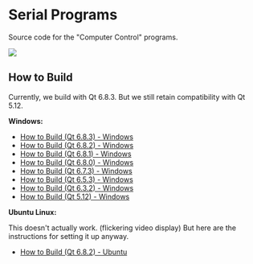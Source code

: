 # Serial Programs

Source code for the "Computer Control" programs.

[<img src="https://canary.discordapp.com/api/guilds/695809740428673034/widget.png?style=banner2">](https://discord.gg/cQ4gWxN)

## How to Build

Currently, we build with Qt 6.8.3. But we still retain compatibility with Qt 5.12.

**Windows:**

- [How to Build (Qt 6.8.3) - Windows](BuildInstructions/Build-Windows-Qt6.8.3.md)
- [How to Build (Qt 6.8.2) - Windows](BuildInstructions/Build-Windows-Qt6.8.2.md)
- [How to Build (Qt 6.8.1) - Windows](BuildInstructions/Build-Windows-Qt6.8.1.md)
- [How to Build (Qt 6.8.0) - Windows](BuildInstructions/Build-Windows-Qt6.8.0.md)
- [How to Build (Qt 6.7.3) - Windows](BuildInstructions/Build-Windows-Qt6.7.3.md)
- [How to Build (Qt 6.5.3) - Windows](BuildInstructions/Build-Windows-Qt6.5.3.md)
- [How to Build (Qt 6.3.2) - Windows](BuildInstructions/Build-Windows-Qt6.3.2.md)
- [How to Build (Qt 5.12) - Windows](BuildInstructions/Build-Windows-Qt5.12.md)


**Ubuntu Linux:**

This doesn't actually work. (flickering video display) But here are the instructions for setting it up anyway.

- [How to Build (Qt 6.8.2) - Ubuntu](BuildInstructions/Build-Ubuntu-Qt6.8.2.md)
